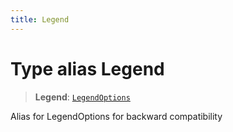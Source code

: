 ```yaml
---
title: Legend
---
```


# Type alias Legend

> **Legend**: [`LegendOptions`](../../sdk-ui/type-aliases/type-alias.LegendOptions.md)

Alias for LegendOptions for backward compatibility
